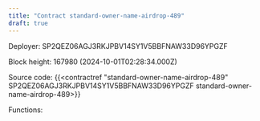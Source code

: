 ```yaml
---
title: "Contract standard-owner-name-airdrop-489"
draft: true
---
```

Deployer: SP2QEZ06AGJ3RKJPBV14SY1V5BBFNAW33D96YPGZF


 



Block height: 167980 (2024-10-01T02:28:34.000Z)

Source code: {{<contractref "standard-owner-name-airdrop-489" SP2QEZ06AGJ3RKJPBV14SY1V5BBFNAW33D96YPGZF standard-owner-name-airdrop-489>}}

Functions:



